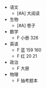 - 语文
	- [#A] 大阅读
- 生物
	- [#A] 卷子
- 数学
	- F 小册 326
- 英语
	- F 蓝 159 160
	- F 红 20 21
- 政治
	- F 大册
- 物理
	- F 抽考题本